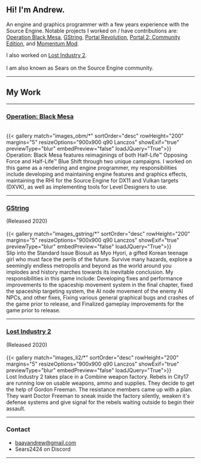 ## Hi! I'm Andrew.

An engine and graphics programmer with a few years experience with the Source Engine. Notable projects I worked on / have contributions are: [Operation Black Mesa](https://store.steampowered.com/app/311810/Operation_Black_Mesa/), [GString](https://store.steampowered.com/app/1224600/G_String/), [Portal Revolution](https://store.steampowered.com/app/601360/Portal_Revolution/), [Portal 2: Community Edition](https://store.steampowered.com/app/440000/Portal_2_Community_Edition/), and [Momentum Mod](https://store.steampowered.com/app/669270/Momentum_Mod/).

I also worked on [Lost Industry 2](https://www.moddb.com/mods/lostindustry2-mod).
\
\
I am also known as Sears on the Source Engine community.


---
##  My Work

---
### [Operation: Black Mesa](https://store.steampowered.com/app/311810/Operation_Black_Mesa/)
\
{{< gallery match="images_obm/*" sortOrder="desc" rowHeight="200" margins="5" resizeOptions="900x900 q90 Lanczos" showExif="true" previewType="blur" embedPreview="false" loadJQuery="True">}}
\
Operation: Black Mesa features reimaginings of both Half-Life™ Opposing Force and Half-Life™ Blue Shift through two unique campaigns. I worked on this game as a rendering and engine programmer, my responsibilities include developing and maintaining engine features and graphics effects, maintaining the RHI for the Source Engine for DX11 and Vulkan targets (DXVK), as well as implementing tools for Level Designers to use.

---
### [GString](https://store.steampowered.com/app/1224600/G_String/)
(Released 2020)
\
\
{{< gallery match="images_gstring/*" sortOrder="desc" rowHeight="200" margins="5" resizeOptions="900x900 q90 Lanczos" showExif="true" previewType="blur" embedPreview="false" loadJQuery="True">}}
\
Slip into the Standard Issue Biosuit as Myo Hyori, a gifted Korean teenage girl who must face the perils of the future. Survive many hazards, explore a seemingly endless metropolis and beyond as the world around you implodes and history marches towards its inevitable conclusion. My responsibilities in this game include: Developing fixes and performance improvements to the spaceship movement system in the final chapter, fixed the spaceship targeting system, the AI node movement of the enemy AI NPCs, and other fixes, Fixing various general graphical bugs and crashes of the game prior to release, and Finalized gameplay improvements for the game prior to release.

---


### [Lost Industry 2](https://store.steampowered.com/app/311810/)
(Released 2020)
\
\
{{< gallery match="images_li2/*" sortOrder="desc" rowHeight="200" margins="5" resizeOptions="900x900 q90 Lanczos" showExif="true" previewType="blur" embedPreview="false" loadJQuery="True">}}
\
Lost Industry 2 takes place in a Combine weapon factory.
Rebels in City17 are running low on usable weapons, ammo and supplies.
They decide to get the help of Gordon Freeman. The resistance members came up with a plan.
They want Doctor Freeman to sneak inside the factory silently, weaken it's defense systems
and give signal for the rebels waiting outside to begin their assault.


---
### Contact

- baayandrew@gmail.com
- Sears2424 on Discord
---

